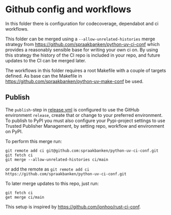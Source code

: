 
# Github config and workflows

In this folder there is configuration for codecoverage, dependabot and ci workflows.

This folder can be merged using a `--allow-unrelated-histories` merge strategy from <https://github.com/spraakbanken/python-uv-ci-conf> which provides a reasonably sensible base for writing your own ci on. By using this strategy the history of the CI repo is included in your repo, and future updates to the CI can be merged later.

The workflows in this folder requires a root Makefile with a couple of targets defined.
As base can the Makefile in <https://github.com/spraakbanken/python-uv-make-conf> be used.

## Publish

The `publish`-step in [release.yml](./workflows/release.yml) is configured to use the GitHub environment `release`, create that or change to your preferred environment.
To publish to PyPI you must also configure your Pypi-project settings to use Trusted Publisher Management, by setting repo, workflow and environment on PyPI.

To perform this merge run:

```shell
git remote add ci git@github.com:spraakbanken/python-uv-ci-conf.git
git fetch ci
git merge --allow-unrelated-histories ci/main
```

or add the remote as `git remote add ci https://github.com/spraakbanken/python-uv-ci-conf.git`

To later merge updates to this repo, just run:

```shell
git fetch ci
get merge ci/main
```

This setup is inspired by <https://github.com/jonhoo/rust-ci-conf>.
